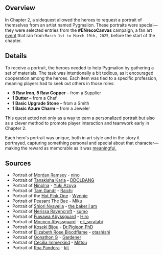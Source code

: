 <!-- title: Portraits -->
<!-- quote: Looking at this makes me feel nostalgic... -->
<!-- chapters: 1 -->
<!-- images: (Portrait of Mordan Ramsay), (Portrait of Tanakisha Karia), (Portrait of NinoIna), (Portrait of Tam Gandr), (Portrait of the Hot Pink One), (Portrait of Peasant The Bae), (Portrait of Shiori Nyavella), (Portrait of Nerissa Ravencroft), (Portrait of Fuwawa Abyssguard), (Portrait of Mococo Abyssguard), (Portrait of Koseki Bijou), (Portrait of Elizabeth Rose Bloodflame), (Portrait of Gonathon G), (Portrait of Cecilia Immerkind), (Portrait of Roa Pandora) -->
<!-- model: false -->

## Overview

In Chapter 2, a sidequest allowed the heroes to request a portrait of themselves from an artist named Pygmalion. These portraits were special—they were selected entries from the **#ENrecoCanvas** campaign, a fan art [event](https://x.com/hololive_En/status/1895609934085325149) that ran from `March 1st to March 19th, 2025`, before the start of the chapter.

## Details

To receive a portrait, the heroes needed to help Pygmalion by gathering a set of materials. The task was intentionally a bit tedious, as it encouraged cooperation among the heroes. Each item was tied to a specific profession, meaning players had to seek out others in those roles:

- **5 Raw Iron, 5 Raw Copper** – from a Supplier
- **1 Butter** – from a Chef
- **1 Basic Upgrade Stone** – from a Smith
- **1 Basic Azure Charm** – from a Jeweler

This quest acted not only as a way to earn a personalized portrait but also as a clever method to promote player interaction and teamwork early in Chapter 2.

Each hero's portrait was unique, both in art style and in the story it portrayed, capturing something personal and special about that character—making the reward as memorable as it was [meaningful.](https://www.youtube.com/live/CVF91CqGD80?si=xnTcW4oA0I5l5zax&t=4441)

## Sources

- Portrait of [Mordan Ramsey](#entry:calli-entry) - [nino](https://x.com/2nochuu/status/1902511940938952880)
- Portrait of [Tanakisha Karia](#entry:kiara-entry) - [DDOLBANG](https://x.com/DDOLBANG11/status/1901809462907896270/photo/1)
- Portrait of [NinoIna](#entry:ina-entry) - [Yuki Azuya](https://x.com/YukiAzuyaYuki/status/1897289589376815208/photo/1)
- Portrait of [Tam Gandr](#entry:kronii-entry) - [Raichi](https://x.com/KirisakiLychee/status/1902258670706237921)
- Portrait of the [Hot Pink One](#entry:irys-entry) - [Wynnie](https://x.com/WynnTerra_/status/1902017659547353299)
- Portrait of [Peasant The Bae](#entry:bae-entry) - [Miku](https://x.com/Mikururun/status/1899107067182411936/photo/1)
- Portrait of [Shiori Nyavella](#entry:shiori-entry) - [the baker I am](https://x.com/imabaker111/status/1901017602388095009)
- Portrait of [Nerissa Ravencroft](#entry:nerissa-entry) - [sumo](https://x.com/sumo88_/status/1900190544602734862)
- Portrait of [Fuwawa Abyssguard](#entry:fuwawa-entry) - [Hiro](https://x.com/hiroavrs/status/1902520304167203278/photo/1)
- Portrait of [Mococo Abyssguard](#entry:mococo-entry) - [eli_soratabi](https://x.com/elis_soratabi/status/1935579733976396182)
- Portrait of [Koseki Bijou](#entry:bijou-entry) - [Dr.Pigieon PhD](https://x.com/PhdPigeon/status/1896821416395436357)
- Portrait of [Elizabeth Rose Bloodflame](#entry:liz-entry) - [otashishi](https://x.com/ashiartwork/status/1900196831394668961)
- Portrait of [Gonathon G](#entry:gigi-entry) - [Gardener](https://x.com/jhgardener_/status/1901266522120794617)
- Portrait of [Cecilia Immerkind](#entry:cecilia-entry) - [Mittsu](https://x.com/MittsumiA/status/1902371897985397070/photo/1)
- Portrait of [Roa Pandora](#entry:raora-entry) - [kit](https://x.com/quartzquadrant/status/1902200030980649355)
